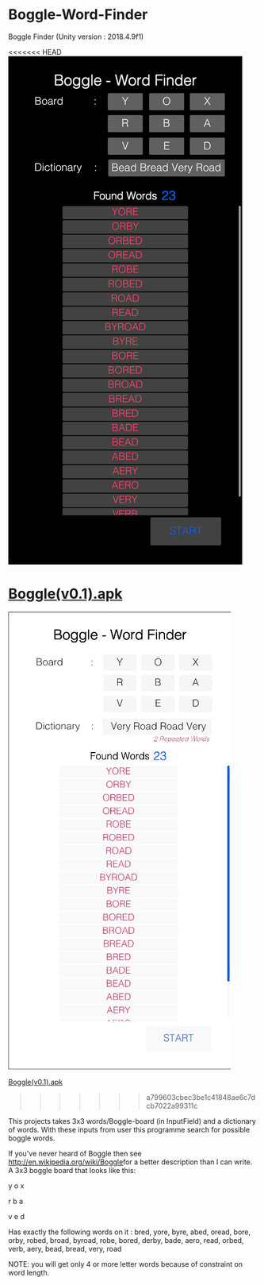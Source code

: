 # Boggle-Word-Finder
Boggle Finder (Unity version : 2018.4.9f1)

<<<<<<< HEAD
![Alt text](/BoggleFinder.png?raw=true "ScreenShotBogglev0.1")

[Boggle(v0.1).apk](Build/Boggle(v0.1).apk)
=======
![Alt text](/BoggleFinder.jpg?raw=true "Optional Title")

[Boggle(v0.1).apk](Build/Version1.apk)
>>>>>>> a799603cbec3be1c41848ae6c7dcb7022a99311c

This projects takes 3x3 words/Boggle-board (in InputField) and a dictionary of words.
With these inputs from user this programme search for possible boggle words.

If you've never heard of Boggle then see ​http://en.wikipedia.org/wiki/Boggle​ for a better description
than I can write. A 3x3 boggle board that looks like this:

y o x

r b a

v e d

Has exactly the following words on it : bred, yore, byre, abed, oread, bore, orby, robed, broad, byroad, robe, bored, derby, bade, aero, read, orbed, verb, aery, bead, bread, very, road

NOTE: you will get only 4 or more letter words because of constraint on word length.

